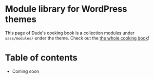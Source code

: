 # Module library for WordPress themes

This page of Dude's cooking book is a collection modules under `sass/modules/` under the theme. Check out the [the whole cooking book](../README.md)!

# Table of contents

- Coming soon